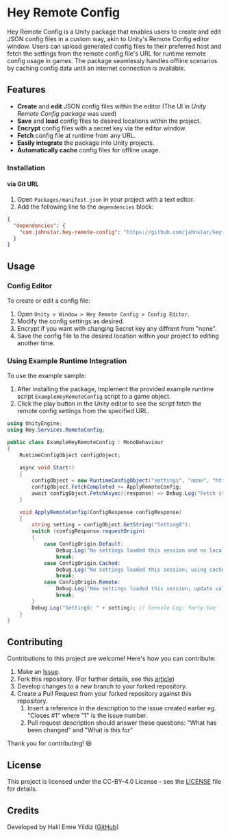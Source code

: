 # Hey Remote Config

Hey Remote Config is a Unity package that enables users to create and edit JSON config files in a custom way, akin to Unity's Remote Config editor window. Users can upload generated config files to their preferred host and fetch the settings from the remote config file's URL for runtime remote config usage in games. The package seamlessly handles offline scenarios by caching config data until an internet connection is available.

## Features

- **Create** and **edit** JSON config files within the editor (The UI in *Unity Remote Config package* was used)
- **Save** and **load** config files to desired locations within the project.
- **Encrypt** config files with a secret key via the editor window.
- **Fetch** config file at runtime from any URL.
- **Easily integrate** the package into Unity projects.
- **Automatically cache** config files for offline usage.

### Installation

#### via Git URL

1. Open `Packages/manifest.json` in your project with a text editor.
2. Add the following line to the `dependencies` block:
```json
{
  "dependencies": {
    "com.jahnstar.hey-remote-config": "https://github.com/jahnstar/hey-remote-config.git"
  }
}
```

## Usage

### Config Editor

To create or edit a config file:
1. Open `Unity > Window > Hey Remote Config > Config Editor`.
2. Modify the config settings as desired.
3. Encrypt if you want with changing Secret key any diffrent from "none".
4. Save the config file to the desired location within your project to editing another time.

### Using Example Runtime Integration

To use the example sample:
1. After installing the package, Implement the provided example runtime script `ExampleHeyRemoteConfig` script to a game object.
2. Click the play button in the Unity editor to see the script fetch the remote config settings from the specified URL.

```csharp
using UnityEngine;
using Hey.Services.RemoteConfig;

public class ExampleHeyRemoteConfig : MonoBehaviour
{
    RuntimeConfigObject configObject;
    
    async void Start()
    {
        configObject = new RuntimeConfigObject("settings", "none", "https://raw.githubusercontent.com/JahnStar/Hey-Remote-Config/master/Runtime/Samples/.example_remote_config.json");
        configObject.FetchCompleted += ApplyRemoteConfig;
        await configObject.FetchAsync((response) => Debug.Log("Fetch status: " + response.status.ToString()));
    }

    void ApplyRemoteConfig(ConfigResponse configResponse)
    {
        string setting = configObject.GetString("Setting0");
        switch (configResponse.requestOrigin)
        {
            case ConfigOrigin.Default:
                Debug.Log("No settings loaded this session and no local cache file exists; using default values.");
                break;
            case ConfigOrigin.Cached:
                Debug.Log("No settings loaded this session; using cached values from a previous session.");
                break;
            case ConfigOrigin.Remote:
                Debug.Log("New settings loaded this session; update values accordingly.");
                break;
        }
        Debug.Log("Setting0: " + setting); // Console Log: forty-two
    }
}
```

## Contributing

Contributions to this project are welcome! Here's how you can contribute:

1. Make an [Issue](https://github.com/jahnstar/hey-remote-config/issues/new).
2. Fork this repository. (For further details, see this [article](https://docs.github.com/en/github/getting-started-with-github/fork-a-repo))
3. Develop changes to a new branch to your forked repository.
4. Create a Pull Request from your forked repository against this repository.
   1. Insert a reference in the description to the issue created earlier eg. "Closes #1" where "1" is the issue number.
   2. Pull request description should answer these questions: "What has been changed" and "What is this for"

Thank you for contributing! :smile:

## License

This project is licensed under the CC-BY-4.0 License - see the [LICENSE](LICENSE) file for details.

## Credits

Developed by Halil Emre Yildiz ([GitHub](https://github.com/JahnStar))
